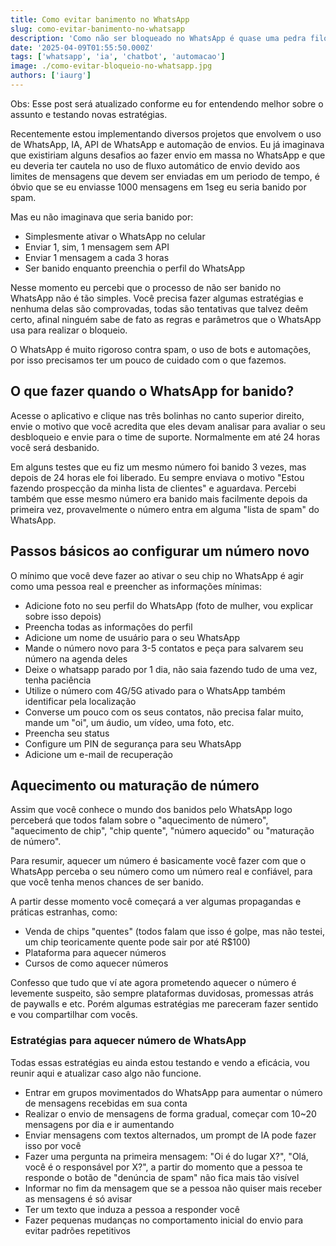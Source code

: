 ```yaml
---
title: Como evitar banimento no WhatsApp
slug: como-evitar-banimento-no-whatsapp
description: 'Como não ser bloqueado no WhatsApp é quase uma pedra filosofal no mundo da automação. Vou reunir tudo que encontrar sobre esse assunto aqui.'
date: '2025-04-09T01:55:50.000Z'
tags: ['whatsapp', 'ia', 'chatbot', 'automacao']
image: ./como-evitar-bloqueio-no-whatsapp.jpg
authors: ['iaurg']
---
```


Obs: Esse post será atualizado conforme eu for entendendo melhor sobre o assunto e testando novas estratégias.

Recentemente estou implementando diversos projetos que envolvem o uso de WhatsApp, IA, API de WhatsApp e automação de envios. Eu já imaginava que existiriam alguns desafios ao fazer envio em massa no WhatsApp e que eu deveria ter cautela no uso de fluxo automático de envio devido aos limites de mensagens que devem ser enviadas em um periodo de tempo, é óbvio que se eu enviasse 1000 mensagens em 1seg eu seria banido por spam.

Mas eu não imaginava que seria banido por:

- Simplesmente ativar o WhatsApp no celular
- Enviar 1, sim, 1 mensagem sem API
- Enviar 1 mensagem a cada 3 horas
- Ser banido enquanto preenchia o perfil do WhatsApp

Nesse momento eu percebi que o processo de não ser banido no WhatsApp não é tão simples. Você precisa fazer algumas estratégias e nenhuma delas são comprovadas, todas são tentativas que talvez deêm certo, afinal ninguém sabe de fato as regras e parâmetros que o WhatsApp usa para realizar o bloqueio.

O WhatsApp é muito rigoroso contra spam, o uso de bots e automações, por isso precisamos ter um pouco de cuidado com o que fazemos.

## O que fazer quando o WhatsApp for banido?

Acesse o aplicativo e clique nas três bolinhas no canto superior direito, envie o motivo que você acredita que eles devam analisar para avaliar o seu desbloqueio e envie para o time de suporte. Normalmente em até 24 horas você será desbanido.

Em alguns testes que eu fiz um mesmo número foi banido 3 vezes, mas depois de 24 horas ele foi liberado. Eu sempre enviava o motivo "Estou fazendo prospecção da minha lista de clientes" e aguardava. Percebi também que esse mesmo número era banido mais facilmente depois da primeira vez, provavelmente o número entra em alguma "lista de spam" do WhatsApp.

## Passos básicos ao configurar um número novo

O mínimo que você deve fazer ao ativar o seu chip no WhatsApp é agir como uma pessoa real e preencher as informações mínimas:

- Adicione foto no seu perfil do WhatsApp (foto de mulher, vou explicar sobre isso depois)
- Preencha todas as informações do perfil
- Adicione um nome de usuário para o seu WhatsApp
- Mande o número novo para 3-5 contatos e peça para salvarem seu número na agenda deles
- Deixe o whatsapp parado por 1 dia, não saia fazendo tudo de uma vez, tenha paciência
- Utilize o número com 4G/5G ativado para o WhatsApp também identificar pela localização
- Converse um pouco com os seus contatos, não precisa falar muito, mande um "oi", um áudio, um vídeo, uma foto, etc.
- Preencha seu status
- Configure um PIN de segurança para seu WhatsApp
- Adicione um e-mail de recuperação

## Aquecimento ou maturação de número

Assim que você conhece o mundo dos banidos pelo WhatsApp logo perceberá que todos falam sobre o "aquecimento de número", "aquecimento de chip", "chip quente", "número aquecido" ou "maturação de número".

Para resumir, aquecer um número é basicamente você fazer com que o WhatsApp perceba o seu número como um número real e confiável, para que você tenha menos chances de ser banido.

A partir desse momento você começará a ver algumas propagandas e práticas estranhas, como:

- Venda de chips "quentes" (todos falam que isso é golpe, mas não testei, um chip teoricamente quente pode sair por até R$100)
- Plataforma para aquecer números
- Cursos de como aquecer números

Confesso que tudo que ví ate agora prometendo aquecer o número é levemente suspeito, são sempre plataformas duvidosas, promessas atrás de paywalls e etc. Porém algumas estratégias me pareceram fazer sentido e vou compartilhar com vocês.

### Estratégias para aquecer número de WhatsApp

Todas essas estratégias eu ainda estou testando e vendo a eficácia, vou reunir aqui e atualizar caso algo não funcione.

- Entrar em grupos movimentados do WhatsApp para aumentar o número de mensagens recebidas em sua conta
- Realizar o envio de mensagens de forma gradual, começar com 10~20 mensagens por dia e ir aumentando
- Enviar mensagens com textos alternados, um prompt de IA pode fazer isso por você
- Fazer uma pergunta na primeira mensagem: "Oi é do lugar X?", "Olá, você é o responsável por X?", a partir do momento que a pessoa te responde o botão de "denúncia de spam" não fica mais tão visível
- Informar no fim da mensagem que se a pessoa não quiser mais receber as mensagens é só avisar
- Ter um texto que induza a pessoa a responder você
- Fazer pequenas mudanças no comportamento inicial do envio para evitar padrões repetitivos
